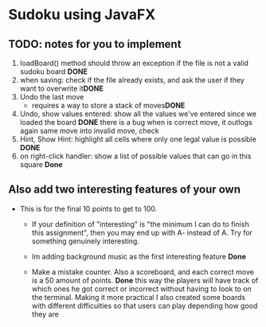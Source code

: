 # Sudoku using JavaFX

## TODO: notes for you to implement
1. loadBoard() method should throw an exception if the file is not a valid sudoku board **DONE**
1. when saving: check if the file already exists, and ask the user if they want to overwrite it**DONE**
1. Undo the last move
    * requires a way to store a stack of moves**DONE**
1. Undo, show values entered: show all the values we've entered since we loaded the board **DONE** there is a bug when is correct move, it outlogs again same move into invalid move, check
1. Hint, Show Hint: highlight all cells where only one legal value is possible **DONE**
1. on right-click handler: show a list of possible values that can go in this square **Done**

## Also add two interesting features of your own
* This is for the final 10 points to get to 100. 
    * If your definition of "interesting" is "the minimum I can do to finish this assignment", then you may end up with A- instead of A. Try for something genuinely interesting.

   * Im adding background music as the first interesting feature **Done**
   * Make a mistake counter. Also a scoreboard, and each correct move is a 50 amount of points. **Done** 
   this way the players will have track of which ones he got correct or incorrect without having to look to on the terminal. Making it more practical
I also created some boards with different difficulties so that users can play depending how good they are
